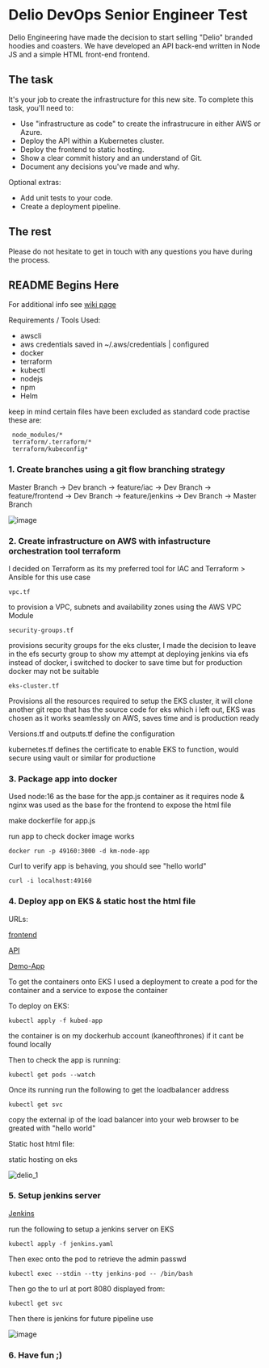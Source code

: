 # Delio DevOps Senior Engineer Test

Delio Engineering have made the decision to start selling "Delio" branded hoodies and coasters. We have developed an API back-end written in Node JS and a simple HTML front-end frontend. 

## The task

It's your job to create the infrastructure for this new site. To complete this task, you'll need to:

* Use "infrastructure as code" to create the infrastrucure in either AWS or Azure. 
* Deploy the API within a Kubernetes cluster.
* Deploy the frontend to static hosting.
* Show a clear commit history and an understand of Git.
* Document any decisions you've made and why.

Optional extras:

* Add unit tests to your code.
* Create a deployment pipeline.

## The rest

Please do not hesitate to get in touch with any questions you have during the process.

## README Begins Here 

For additional info see [wiki page](https://github.com/Kaneofthrones/devops-technical-test/wiki)

Requirements / Tools Used:

* awscli
* aws credentials saved in ~/.aws/credentials | configured
* docker
* terraform
* kubectl
* nodejs
* npm
* Helm

keep in mind certain files have been excluded as standard code practise these are:

     node_modules/*
     terraform/.terraform/*
     terraform/kubeconfig*

### 1. Create branches using a git flow branching strategy 

Master Branch -> Dev branch -> feature/iac -> Dev Branch -> feature/frontend -> Dev Branch -> feature/jenkins -> Dev Branch -> Master Branch

![image](https://user-images.githubusercontent.com/30622959/141043288-7785614f-9d44-43b1-a47f-ffb835756e71.png)


### 2. Create infrastructure on AWS with infastructure orchestration tool terraform

I decided on Terraform as its my preferred tool for IAC and Terraform > Ansible for this use case

    vpc.tf 
to provision a VPC, subnets and availability zones using the AWS VPC Module

    security-groups.tf
provisions security groups for the eks cluster, I made the decision to leave in the efs securty group to show my attempt at deploying jenkins via efs instead of docker, i switched to docker to save time but for production docker may not be suitable

    eks-cluster.tf 
Provisions all the resources required to setup the EKS cluster, it will clone another git repo that has the source code for eks which i left out, EKS was chosen as it works seamlessly on AWS, saves time and is production ready

Versions.tf and outputs.tf define the configuration 

kubernetes.tf defines the certificate to enable EKS to function, would secure using vault or similar for productione

### 3. Package app into docker

Used node:16 as the base for the app.js container as it requires node & nginx was used as the base for the frontend to expose the html file 

make dockerfile for app.js

run app to check docker image works

    docker run -p 49160:3000 -d km-node-app

Curl to verify app is behaving, you should see "hello world"

    curl -i localhost:49160 

### 4. Deploy app on EKS & static host the html file

URLs:

  [frontend](ad5b019e148e5415d8734efe53fba4ed-2045226712.eu-west-2.elb.amazonaws.com:80)

  [API](a4ee6e07bae4c4a5b83ed3ddb9c897ec-97789143.eu-west-2.elb.amazonaws.com:80)

  [Demo-App](a64b4eb06b6f3469fb0a9465bb6ed0ae-326720983.eu-west-2.elb.amazonaws.com:80)

To get the containers onto EKS I used a deployment to create a pod for the container and a service to expose the container 


To deploy on EKS:

    kubectl apply -f kubed-app

the container is on my dockerhub account (kaneofthrones) if it cant be found locally

Then to check the app is running:

    kubectl get pods --watch

Once its running run the following to get the loadbalancer address

    kubectl get svc

copy the external ip of the load balancer into your web browser to be greated with "hello world"


Static host html file:

 static hosting on eks

![delio_1](https://user-images.githubusercontent.com/30622959/140850493-c70b6428-ef48-40d8-b6f6-353e12becb02.png)


### 5. Setup jenkins server 

[Jenkins](ae561c1398e3d481db642f6653c8617b-1234937774.eu-west-2.elb.amazonaws.com:8080)

run the following to setup a jenkins server on EKS

    kubectl apply -f jenkins.yaml

Then exec onto the pod to retrieve the admin passwd

    kubectl exec --stdin --tty jenkins-pod -- /bin/bash

Then go the to url at port 8080 displayed from:

    kubectl get svc

Then there is jenkins for future pipeline use

![image](https://user-images.githubusercontent.com/30622959/141039725-51fa77cc-f516-490a-a9ab-84c26f0dd147.png)


### 6. Have fun ;)
